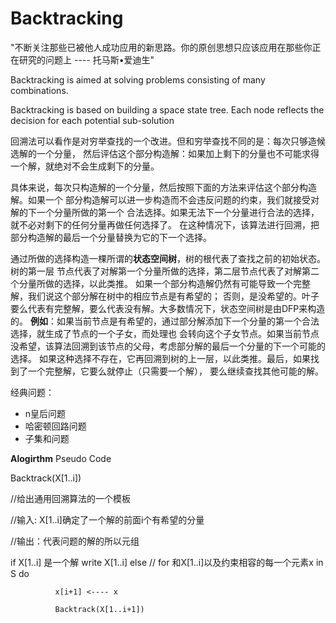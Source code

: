 # Backtracking

"不断关注那些已被他人成功应用的新思路。你的原创思想只应该应用在那些你正在研究的问题上 ---- 托马斯•爱迪生"

Backtracking is aimed at solving problems consisting of many combinations.

Backtracking is based on building a space state tree. Each node reflects
the decision for each potential sub-solution

回溯法可以看作是对穷举查找的一个改进。但和穷举查找不同的是：每次只够造候选解的一个分量，
然后评估这个部分构造解：如果加上剩下的分量也不可能求得一个解，就绝对不会生成剩下的分量。

具体来说，每次只构造解的一个分量，然后按照下面的方法来评估这个部分构造解。如果一个
部分构造解可以进一步构造而不会违反问题的约束，我们就接受对解的下一个分量所做的第一个
合法选择。如果无法下一个分量进行合法的选择，就不必对剩下的任何分量再做任何选择了。
在这种情况下，该算法进行回溯，把部分构造解的最后一个分量替换为它的下一个选择。

通过所做的选择构造一棵所谓的**状态空间树**，树的根代表了查找之前的初始状态。树的第一层
节点代表了对解第一个分量所做的选择，第二层节点代表了对解第二个分量所做的选择，以此类推。
如果一个部分构造解仍然有可能导致一个完整解，我们说这个部分解在树中的相应节点是有希望的；
否则，是没希望的。叶子要么代表有完整解，要么代表没有解。大多数情况下，状态空间树是由DFP来构造的。
**例如**：如果当前节点是有希望的，通过部分解添加下一个分量的第一个合法选择，就生成了节点的一个子女，而处理也
会转向这个子女节点。如果当前节点没希望，该算法回溯到该节点的父母，考虑部分解的最后一个分量的下一个可能的选择。
如果这种选择不存在，它再回溯到树的上一层，以此类推。最后，如果找到了一个完整解，它要么就停止（只需要一个解），
要么继续查找其他可能的解。

经典问题：
- n皇后问题
- 哈密顿回路问题
- 子集和问题

**Alogirthm** Pseudo Code

Backtrack(X[1..i])

  //给出通用回溯算法的一个模板
  
  //输入: X[1..i]确定了一个解的前面i个有希望的分量
  
  //输出：代表问题的解的所以元组
  
  if X[1..i] 是一个解 write X[1..i]
      else //
          for 和X[1..i]以及约束相容的每一个元素x in S do
          
              x[i+1] <---- x
              
              Backtrack(X[1..i+1])
              
